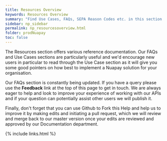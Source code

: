 ```yaml
---
title: Resources Overview
keywords: Resources Overview
summary: "Find Use Cases, FAQs, SEPA Reason Codes etc. in this section."
sidebar: np_sidebar
permalink: np_resourcesoverview.html
folder: prodNuapay
toc: false
---
```



The Resources section offers various reference documentation. Our FAQs and Use Cases sections are particularly useful and we'd encourage new users in particular to read through the Use Case section as it will give you some good pointers on how best to implement a Nuapay solution for your organisation.

Our FAQs section is constantly being updated. If you have a query please use the <b>Feedback</b> link at the top of this page to get in touch. We are always eager to help and look to improve your experience of working with our APIs and if your question can potentially assist other users we will publish it. 

Finally, don't forget that you can use Github to Fork this Help and help us to improve it by making edits and initiating a pull request, which we will review and merge back to our master version once your edits are reviewed and approved by our Documentation department.    


{% include links.html %}
